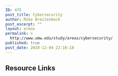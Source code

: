 ```yaml
---
ID: 475
post_title: Cybersecurity
author: Mike Breitenbach
post_excerpt: ""
layout: areas
permalink: >
  http://www.umw.edu/study/areas/cybersecurity/
published: true
post_date: 2018-12-04 22:16:18
---
```


<!-- Types Custom Fields: -->

<!-- resource-links -->
<h2>Resource Links</h2>
<!-- End resource-links -->

<!-- End Types Custom Fields -->